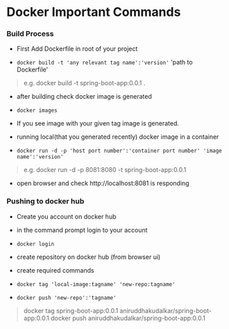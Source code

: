 # Docker Important Commands

### Build Process
- First Add Dockerfile in root of your project

- `docker build -t 'any relevant tag name':'version'` 'path to Dockerfile'
> e.g. docker build -t spring-boot-app:0.0.1 .

- after building check docker image is generated
- `docker images`
- If you see image with your given tag image is generated.

- running local(that you generated recently) docker image in a container
- `docker run -d -p 'host port number':'container port number' 'image name':'version'`
> e.g. docker run -d -p 8081:8080 -t spring-boot-app:0.0.1

- open browser and check http://localhost:8081 is responding

### Pushing to docker hub

- Create you account on docker hub
- in the command prompt login to your account
- `docker login`

- create repository on docker hub (from browser ui)
- create required commands 
- `docker tag 'local-image:tagname' 'new-repo:tagname'`
- `docker push 'new-repo':'tagname'`
> docker tag spring-boot-app:0.0.1 aniruddhakudalkar/spring-boot-app:0.0.1
> docker push aniruddhakudalkar/spring-boot-app:0.0.1

